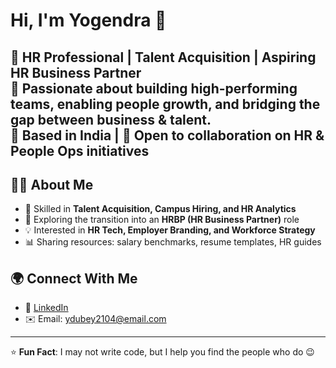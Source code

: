 # Hi, I'm Yogendra 👋  

💼 **HR Professional | Talent Acquisition | Aspiring HR Business Partner**  
🌱 Passionate about building high-performing teams, enabling people growth, and bridging the gap between business & talent.  
📍 Based in India | 🤝 Open to collaboration on HR & People Ops initiatives  
---
## 👨‍💻 About Me  
- 🔎 Skilled in **Talent Acquisition, Campus Hiring, and HR Analytics**  
- 🚀 Exploring the transition into an **HRBP (HR Business Partner)** role  
- 💡 Interested in **HR Tech, Employer Branding, and Workforce Strategy**  
- 📊 Sharing resources: salary benchmarks, resume templates, HR guides  

## 🌍 Connect With Me  
- 🔗 [LinkedIn](https://www.linkedin.com/in/yogendra-dubey-36000780/)  
- ✉️ Email: ydubey2104@email.com  
---
⭐ **Fun Fact**: I may not write code, but I help you find the people who do 😉
